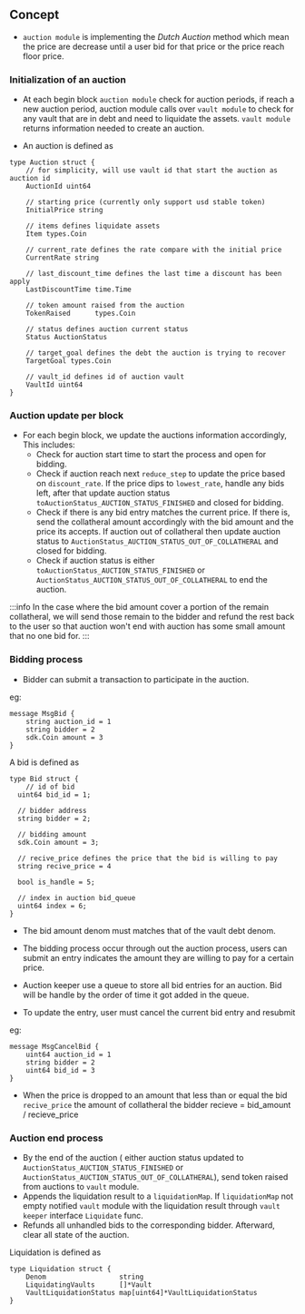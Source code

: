 ## Concept

- `auction module` is implementing the *Dutch Auction* method which mean the price are decrease until a user bid for that price or the price reach floor price. 

### Initialization of an auction
- At each begin block `auction module` check for auction periods, if reach a new auction period, auction module calls over `vault module` to check for any vault that are in debt and need to liquidate the assets. `vault module` returns information needed to create an auction.


- An auction is defined as
```
type Auction struct {
    // for simplicity, will use vault id that start the auction as auction id
	AuctionId uint64 
    
	// starting price (currently only support usd stable token)
	InitialPrice string 
    
	// items defines liquidate assets
	Item types.Coin
    
	// current_rate defines the rate compare with the initial price
	CurrentRate string 
    
	// last_discount_time defines the last time a discount has been apply
	LastDiscountTime time.Time  
    
    // token amount raised from the auction
	TokenRaised      types.Coin 
    
	// status defines auction current status
	Status AuctionStatus 
    
	// target_goal defines the debt the auction is trying to recover
	TargetGoal types.Coin 
    
	// vault_id defines id of auction vault
	VaultId uint64 
}
```

### Auction update per block
- For each begin block, we update the auctions information accordingly, This includes:
    - Check for auction start time to start the process and open for bidding.
    - Check if auction reach next `reduce_step` to update the price based on `discount_rate`. If the price dips to `lowest_rate`, handle any bids left, after that update auction status `toAuctionStatus_AUCTION_STATUS_FINISHED` and closed for bidding.
    - Check if there is any bid entry matches the current price. If there is, send the collatheral amount accordingly with the bid amount and the price its accepts. If auction out of collatheral then update auction status to `AuctionStatus_AUCTION_STATUS_OUT_OF_COLLATHERAL` and closed for bidding.
    - Check if auction status is either `toAuctionStatus_AUCTION_STATUS_FINISHED` or `AuctionStatus_AUCTION_STATUS_OUT_OF_COLLATHERAL` to end the auction.

:::info
In the case where the bid amount cover a portion of the remain collatheral, we will send those remain to the bidder and refund the rest back to the user so that auction won't end with auction has some small amount that no one bid for.
:::

### Bidding process
- Bidder can submit a transaction to participate in the auction.

eg:
```
message MsgBid {
    string auction_id = 1
    string bidder = 2
    sdk.Coin amount = 3
}
```

A bid is defined as

```
type Bid struct {
    // id of bid
  uint64 bid_id = 1;
  
  // bidder address
  string bidder = 2;

  // bidding amount
  sdk.Coin amount = 3;
  
  // recive_price defines the price that the bid is willing to pay
  string recive_price = 4 

  bool is_handle = 5;

  // index in auction bid_queue
  uint64 index = 6;
}
```

- The bid amount denom must matches that of the vault debt denom.

- The bidding process occur through out the auction process, users can submit an entry indicates the amount they are willing to pay for a certain price.

- Auction keeper use a queue to store all bid entries for an auction. Bid will be handle by the order of time it got added in the queue.

- To update the entry, user must cancel the current bid entry and resubmit

eg:
```
message MsgCancelBid {
    uint64 auction_id = 1
    string bidder = 2
    uint64 bid_id = 3
}
```

- When the price is dropped to an amount that less than or equal the bid `recive_price` the amount of collatheral the bidder recieve = bid_amount / recieve_price

### Auction end process
- By the end of the auction ( either auction status updated to `AuctionStatus_AUCTION_STATUS_FINISHED` or `AuctionStatus_AUCTION_STATUS_OUT_OF_COLLATHERAL`), send token raised from auctions to `vault` module. 
- Appends the liquidation result to a `liquidationMap`. If `liquidationMap` not empty notified `vault` module with the liquidation result through `vault keeper` interface `Liquidate` func. 
- Refunds all unhandled bids to the corresponding bidder. Afterward, clear all state of the auction.

Liquidation is defined as
```
type Liquidation struct {
	Denom                  string                             
	LiquidatingVaults      []*Vault                           
	VaultLiquidationStatus map[uint64]*VaultLiquidationStatus 
}

```